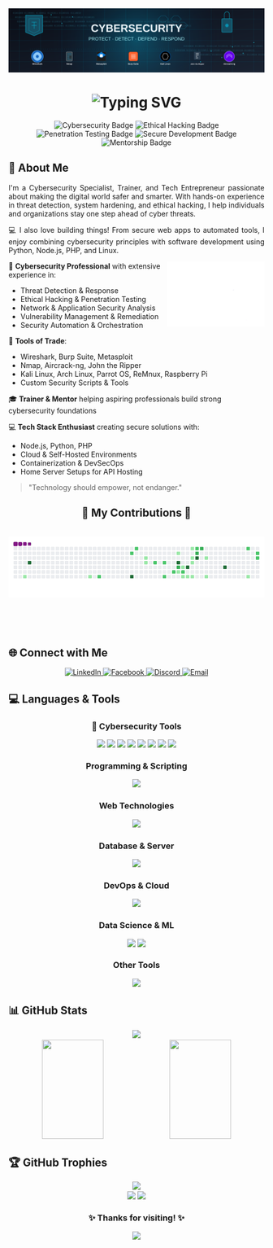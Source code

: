 <!-- CYBERSECURITY BANNER -->
<div align="center">
  <img src="https://github.com/rafat1999/rafat1999/blob/main/enhanced-cyber-banner.svg" alt="Cybersecurity Banner with Popular Hacking Tools">
</div>

<!-- ANIMATED INTRODUCTION -->
<h1 align="center">
  <img src="https://readme-typing-svg.herokuapp.com?font=Fira+Code&weight=600&size=30&pause=1000&color=00E4FF&center=true&vCenter=true&random=false&width=600&height=70&lines=Hi+there%2C+I'm+Shihab+Hossen+Rafat;I'm+Cybersecurity+Professional;Ethical+Hacker+%26+Trainer;Tech+Enthusiast+%26+Developer;SOC+Analyst" alt="Typing SVG" />
</h1>

<!-- ABOUT ME SECTION -->
<div align="center">
  <img src="https://img.shields.io/badge/-CYBERSECURITY-blue?style=for-the-badge" alt="Cybersecurity Badge"/>
  <img src="https://img.shields.io/badge/-ETHICAL%20HACKING-red?style=for-the-badge" alt="Ethical Hacking Badge"/>
  <img src="https://img.shields.io/badge/-PENETRATION%20TESTING-purple?style=for-the-badge" alt="Penetration Testing Badge"/>
  <img src="https://img.shields.io/badge/-SECURE%20DEVELOPMENT-green?style=for-the-badge" alt="Secure Development Badge"/>
  <img src="https://img.shields.io/badge/-MENTORSHIP-yellow?style=for-the-badge" alt="Mentorship Badge"/>
</div>

## 💫 About Me
<p style="text-align: justify;">I'm a Cybersecurity Specialist, Trainer, and Tech Entrepreneur passionate about making the digital world safer and smarter. With hands-on experience in threat detection, system hardening, and ethical hacking, I help individuals and organizations stay one step ahead of cyber threats.</p>

<p style="text-align: justify;">💻 I also love building things! From secure web apps to automated tools, I enjoy combining cybersecurity principles with software development using Python, Node.js, PHP, and Linux.</p>

<img align="right" width="38%" src="https://github.com/rafat1999/rafat1999/blob/main/Cyber_Security.gif"/>

🔐 **Cybersecurity Professional** with extensive experience in:
  - Threat Detection & Response
  - Ethical Hacking & Penetration Testing
  - Network & Application Security Analysis
  - Vulnerability Management & Remediation
  - Security Automation & Orchestration

🧰 **Tools of Trade**:
  - Wireshark, Burp Suite, Metasploit
  - Nmap, Aircrack-ng, John the Ripper
  - Kali Linux, Arch Linux, Parrot OS, ReMnux, Raspberry Pi
  - Custom Security Scripts & Tools

🎓 **Trainer & Mentor** helping aspiring professionals build strong cybersecurity foundations

💻 **Tech Stack Enthusiast** creating secure solutions with:
  - Node.js, Python, PHP
  - Cloud & Self-Hosted Environments
  - Containerization & DevSecOps
  - Home Server Setups for API Hosting

> "Technology should empower, not endanger."

<!-- CONTRIBUTION SNAKE -->
<div align="center">
  <h2>🐍 My Contributions 🐍</h2>
  <br>
  <img alt="snake eating my contributions" src="https://github.com/rafat1999/rafat1999/blob/output/github-contribution-grid-snake.gif" />
  
  <br/><br/><br/>
</div>

<!-- CONNECT WITH ME -->
## 🌐 Connect with Me

<div align="center">
  <a href="https://www.linkedin.com/in/shihab-hossen-rafat-01923321a/" target="_blank">
    <img src="https://img.shields.io/badge/LinkedIn-%230077B5.svg?style=for-the-badge&logo=linkedin&logoColor=white" alt="LinkedIn"/>
  </a>
  <a href="https://www.facebook.com/profile.php?id=100091757487932" target="_blank">
    <img src="https://img.shields.io/badge/Facebook-%231877F2.svg?style=for-the-badge&logo=facebook&logoColor=white" alt="Facebook"/>
  </a>
  <a href="https://discord.gg/hunter_leader_50600" target="_blank">
    <img src="https://img.shields.io/badge/Discord-%237289DA.svg?style=for-the-badge&logo=discord&logoColor=white" alt="Discord"/>
  </a>
  <a href="mailto:shihab.rafat99@gmail.com">
    <img src="https://img.shields.io/badge/Gmail-D14836?style=for-the-badge&logo=gmail&logoColor=white" alt="Email"/>
  </a>
</div>

<!-- LANGUAGES AND TOOLS -->
## 💻 Languages & Tools

<div align="center">
  <h3>🔐 Cybersecurity Tools</h3>
  <img src="https://img.shields.io/badge/Kali_Linux-557C94?style=for-the-badge&logo=kali-linux&logoColor=white" />
  <img src="https://img.shields.io/badge/Wireshark-1679A7?style=for-the-badge&logo=wireshark&logoColor=white" />
  <img src="https://img.shields.io/badge/Metasploit-E34F26?style=for-the-badge&logo=metasploit&logoColor=white" />
  <img src="https://img.shields.io/badge/Burp_Suite-FF6633?style=for-the-badge&logo=burp-suite&logoColor=white" />
  <img src="https://img.shields.io/badge/Nmap-0E83CD?style=for-the-badge&logo=nmap&logoColor=white" />
  <img src="https://img.shields.io/badge/OWASP-000000?style=for-the-badge&logo=owasp&logoColor=white" />
  <img src="https://img.shields.io/badge/John_the_Ripper-2C3E50?style=for-the-badge&logo=john-the-ripper&logoColor=white" />
  <img src="https://img.shields.io/badge/Aircrack--ng-6200EA?style=for-the-badge&logo=aircrack-ng&logoColor=white" />
  
  <h3>Programming & Scripting</h3>
  <img src="https://skillicons.dev/icons?i=py,js,php,cpp,c,bash,powershell,kotlin" />
  
  <h3>Web Technologies</h3>
  <img src="https://skillicons.dev/icons?i=html,css,nodejs,django,flutter" />
  
  <h3>Database & Server</h3>
  <img src="https://skillicons.dev/icons?i=mysql,mongodb,firebase,postgres,apache" />
  
  <h3>DevOps & Cloud</h3>
  <img src="https://skillicons.dev/icons?i=docker,gcp,cloudflare,github,postman" />
  
  <h3>Data Science & ML</h3>
  <img src="https://skillicons.dev/icons?i=tensorflow,pytorch" />
  <img src="https://img.shields.io/badge/scikit--learn-%23F7931E.svg?style=for-the-badge&logo=scikit-learn&logoColor=white" />
  
  <h3>Other Tools</h3>
  <img src="https://skillicons.dev/icons?i=vscode,raspberrypi,androidstudio" />
</div>

<!-- GITHUB STATS -->
## 📊 GitHub Stats

<div align="center">
  <img src="https://github-profile-summary-cards.vercel.app/api/cards/profile-details?username=rafat1999&theme=radical" />
</div>

<div align="center">
  <img width="49%" height="195px" src="https://github-readme-stats.vercel.app/api?username=rafat1999&theme=radical&hide_border=true&include_all_commits=true&count_private=true" />
  <img width="49%" height="195px" src="https://github-readme-stats.vercel.app/api/top-langs/?username=rafat1999&theme=radical&hide_border=true&layout=compact" />
</div>

<!-- GITHUB TROPHIES -->
## 🏆 GitHub Trophies
<div align="center">
  <img src="https://github-profile-trophy.vercel.app/?username=rafat1999&theme=radical&no-frame=true&no-bg=false&margin-w=4" />
</div>

<!-- QUOTE AND STREAK -->
<div align="center">
  <img width="49%" src="https://quotes-github-readme.vercel.app/api?type=horizontal&theme=radical" />
  <img width="49%" src="https://nirzak-streak-stats.vercel.app/?user=rafat1999&theme=radical&hide_border=true" />
</div>

<!-- VISITOR COUNTER -->
<div align="center">
  <h3>✨ Thanks for visiting! ✨</h3>
  <img src="https://profile-counter.glitch.me/rafat1999/count.svg" />
</div>

<!--
**rafat1999/rafat1999** is a ✨ _special_ ✨ repository because its `README.md` (this file) appears on your GitHub profile.
-->

